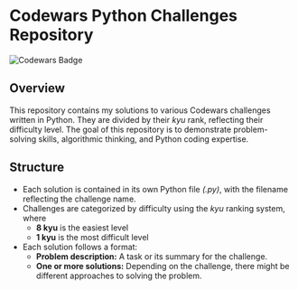 # **Codewars Python Challenges Repository**
![Codewars Badge](https://www.codewars.com/users/marita_/badges/large)

## Overview
This repository contains my solutions to various Codewars challenges written in Python. They are divided by their *kyu* rank, reflecting their difficulty level. The goal of this repository 
is to demonstrate problem-solving skills,
algorithmic thinking, and Python coding expertise.
## Structure
- Each solution is contained in its own Python file *(.py)*, with the filename reflecting the challenge name.
- Challenges are categorized by difficulty using the *kyu* ranking system, where
  - **8 kyu** is the easiest level
  - **1 kyu** is the most difficult level
- Each solution follows a format:
   - **Problem description:** A task or its summary for the challenge.
   - **One or more solutions:** Depending on the challenge, there might be different approaches to solving the problem.
